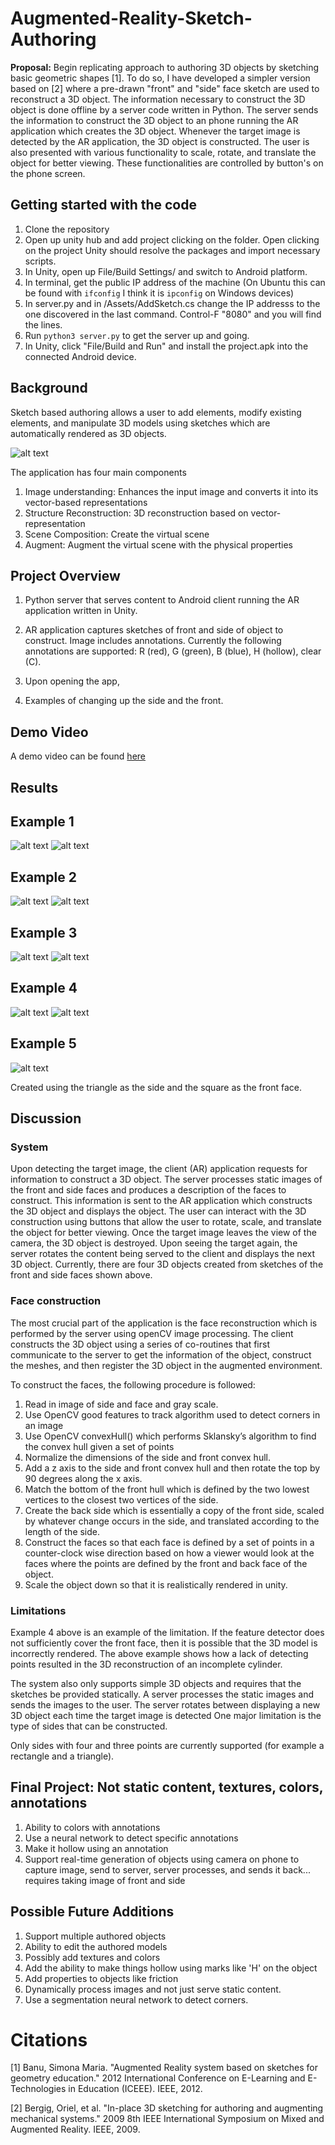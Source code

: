 # Augmented-Reality-Sketch-Authoring
**Proposal:** Begin replicating approach to authoring 3D objects by sketching basic geometric shapes [1]. To do so, I have developed a simpler version based on [2] where a pre-drawn "front" and "side" face sketch are used to reconstruct a 3D object. The information necessary to construct the 3D object is done offline by a server code written in Python. The server sends the information to construct the 3D object to an phone running the AR application which creates the 3D object. Whenever the target image is detected by the AR application, the 3D object is constructed. The user is also presented with various functionality to scale, rotate, and translate the object for better viewing. These functionalities are controlled by button's on the phone screen.

## Getting started with the code
1. Clone the repository
2. Open up unity hub and add project clicking on the folder. Open clicking on the project Unity should resolve the packages and import necessary scripts.
3. In Unity, open up File/Build Settings/ and switch to Android platform.
4. In terminal, get the public IP address of the machine (On Ubuntu this can be found with ```ifconfig``` I think it is ```ipconfig``` on Windows devices)
5. In server.py and in /Assets/AddSketch.cs change the IP addresss to the one discovered in the last command. Control-F "8080" and you will find the lines.
6. Run ```python3 server.py``` to get the server up and going.
7. In Unity, click "File/Build and Run" and install the project.apk into the connected Android device.

## Background
Sketch based authoring allows a user to add elements, modify existing elements, and manipulate 3D models using sketches which are automatically rendered as 3D objects.

![alt text](https://github.com/burrussmp/Augmented-Reality-Sketch-Authoring/blob/master/resources/example.png)

The application has four main components

1. Image understanding: Enhances the input image and converts it into its vector-based representations
2. Structure Reconstruction: 3D reconstruction based on vector-representation
3. Scene Composition: Create the virtual scene
4. Augment: Augment the virtual scene with the physical properties

## Project Overview

1. Python server that serves content to Android client running the AR application written in Unity.

2. AR application captures sketches of front and side of object to construct. Image includes annotations. Currently the following annotations are supported: R (red), G (green), B (blue), H (hollow), clear (C).

3. Upon opening the app, 

4. Examples of changing up the side and the front.


## Demo Video
A demo video can be found [here](https://drive.google.com/open?id=1PCnaRNFSCfgyPdVELxAi60I-inYgCCyF)

## Results
## Example 1
![alt text](https://github.com/burrussmp/Augmented-Reality-Sketch-Authoring/blob/master/resources/ex1.png)
![alt text](https://github.com/burrussmp/Augmented-Reality-Sketch-Authoring/blob/master/resources/ex1_3d.png)
## Example 2
![alt text](https://github.com/burrussmp/Augmented-Reality-Sketch-Authoring/blob/master/resources/ex2.png)
![alt text](https://github.com/burrussmp/Augmented-Reality-Sketch-Authoring/blob/master/resources/ex2_3d.png)
## Example 3
![alt text](https://github.com/burrussmp/Augmented-Reality-Sketch-Authoring/blob/master/resources/ex3.png)
![alt text](https://github.com/burrussmp/Augmented-Reality-Sketch-Authoring/blob/master/resources/ex3_3d.png)
## Example 4
![alt text](https://github.com/burrussmp/Augmented-Reality-Sketch-Authoring/blob/master/resources/ex4.png)
![alt text](https://github.com/burrussmp/Augmented-Reality-Sketch-Authoring/blob/master/resources/ex4_3d.png)
## Example 5
![alt text](https://github.com/burrussmp/Augmented-Reality-Sketch-Authoring/blob/master/resources/ex5.png)

Created using the triangle as the side and the square as the front face.

## Discussion

### System
Upon detecting the target image, the client (AR) application requests for information to construct a 3D object. The server processes static images of the front and side faces and produces a description of the faces to construct. This information is sent to the AR application which constructs the 3D object and displays the object. The user can interact with the 3D construction using buttons that allow the user to rotate, scale, and translate the object for better viewing. Once the target image leaves the view of the camera, the 3D object is destroyed. Upon seeing the target again, the server rotates the content being served to the client and displays the next 3D object. Currently, there are four 3D objects created from sketches of the front and side faces shown above.

### Face construction
The most crucial part of the application is the face reconstruction which is performed by the server using openCV image processing. The client constructs the 3D object using a series of co-routines that first communicate to the server to get the information of the object, construct the meshes, and then register the 3D object in the augmented environment.

To construct the faces, the following procedure is followed:

1. Read in image of side and face and gray scale.
2. Use OpenCV good features to track algorithm used to detect corners in an image
3. Use OpenCV convexHull() which performs Sklansky’s algorithm to find the convex hull given a set of points
4. Normalize the dimensions of the side and front convex hull.
5. Add a z axis to the side and front convex hull and then rotate the top by 90 degrees along the x axis.
6. Match the bottom of the front hull which is defined by the two lowest vertices to the closest two vertices of the side.
7. Create the back side which is essentially a copy of the front side, scaled by whatever change occurs in the side, and translated according to the length of the side.
8. Construct the faces so that each face is defined by a set of points in a counter-clock wise direction based on how a viewer would look at the faces where the points are defined by the front and back face of the object.
9. Scale the object down so that it is realistically rendered in unity.


### Limitations

Example 4 above is an example of the limitation. If the feature detector does not sufficiently cover the front face, then it is possible that the 3D model is incorrectly rendered. The above example shows how a lack of detecting points resulted in the 3D reconstruction of an incomplete cylinder.

The system also only supports simple 3D objects and requires that the sketches be provided statically. A server processes the static images and sends the images to the user. The server rotates between displaying a new 3D object each time the target image is detected One major limitation is the type of sides that can be constructed. 

Only sides with four and three points are currently supported (for example a rectangle and a triangle).

## Final Project: Not static content, textures, colors, annotations
1. Ability to colors with annotations
2. Use a neural network to detect specific annotations
3. Make it hollow using an annotation
4. Support real-time generation of objects using camera on phone to capture image, send to server, server processes, and sends it back... requires taking image of front and side

## Possible Future Additions
1. Support multiple authored objects
2. Ability to edit the authored models
3. Possibly add textures and colors
4. Add the ability to make things hollow using marks like 'H' on the object
5. Add properties to objects like friction
6. Dynamically process images and not just serve static content.
7. Use a segmentation neural network to detect corners.

# Citations
[1] Banu, Simona Maria. "Augmented Reality system based on sketches for geometry education." 2012 International Conference on E-Learning and E-Technologies in Education (ICEEE). IEEE, 2012.

[2] Bergig, Oriel, et al. "In-place 3D sketching for authoring and augmenting mechanical systems." 2009 8th IEEE International Symposium on Mixed and Augmented Reality. IEEE, 2009.
